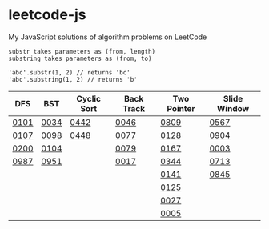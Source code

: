 # leetcode-js
My JavaScript solutions of algorithm problems on LeetCode

```
substr takes parameters as (from, length)
substring takes parameters as (from, to)

'abc'.substr(1, 2) // returns 'bc'
'abc'.substring(1, 2) // returns 'b'
```

|DFS|BST|Cyclic Sort|Back Track|Two Pointer|Slide Window|
|---|---|---|---|---|---|
|[0101](https://github.com/tony40508/leetcode-js/blob/master/0101_symmetricTree/index.js)|[0034](https://github.com/tony40508/leetcode-js/blob/master/0034_FindFirstAndLastPositionOfElementInSortedArray/index.js)|[0442](https://github.com/tony40508/leetcode-js/blob/9f469316f64a4fdf75c530154aeb7dfd134a21c2/0442_FindAllDuplicatesInAnArray/index.js)|[0046](https://github.com/tony40508/leetcode-js/blob/master/0046_Permutations/index.js)|[0809](https://github.com/tony40508/leetcode-js/blob/master/0809_Expressive_Words/index.js)|[0567](https://github.com/tony40508/leetcode-js/blob/master/0567_PermutationInString/index.js)|
|[0107](https://github.com/tony40508/leetcode-js/blob/master/0107_levelOrderBottomTree/index.js)|[0098](https://github.com/tony40508/leetcode-js/blob/master/0098_ValidateBinarySearchTree/index.js)|[0448](https://github.com/tony40508/leetcode-js/blob/9f469316f64a4fdf75c530154aeb7dfd134a21c2/0448_FindAllNumbersDisappearedInAnArray/index.js)|[0077](https://github.com/tony40508/leetcode-js/blob/master/0077_Combinations/index.js)|[0128](https://github.com/tony40508/leetcode-js/blob/2a728e19d89bc8c6433d97598e3bf52afbfc7eca/0128_LongestConsecutiveSequence/index.js)|[0904](https://github.com/tony40508/leetcode-js/blob/master/0904_FruitIntoBaskets/index.js)
|[0200](https://github.com/tony40508/leetcode-js/blob/master/0200_NumberOfIslands/index.js)|[0104](https://github.com/tony40508/leetcode-js/blob/master/0104_maxDepthOfBinaryTree/index.js)|   |[0079](https://github.com/tony40508/leetcode-js/blob/master/0079_WordSearch/index.js)|[0167](https://github.com/tony40508/leetcode-js/blob/master/0167_TwoSumII-InputArrayIsSorted/index.js)|[0003](https://github.com/tony40508/leetcode-js/blob/master/0003_LongestSubstringWithoutRepeatingCharacters/index.js)
|[0987](https://github.com/tony40508/leetcode-js/blob/master/0987_VerticalOrderTraversalOfABinaryTree/index.js)|[0951](https://github.com/tony40508/leetcode-js/blob/master/0951_FlipEquivalentBinaryTrees/index.js)|   |[0017](https://github.com/tony40508/leetcode-js/blob/master/0017_LetterCombinationsOfAPhoneNumber/index.js)|[0344](https://github.com/tony40508/leetcode-js/blob/master/0344_ReverseString/index.js)|[0713](https://github.com/tony40508/leetcode-js/blob/master/0713_SubarrayProductLessThanK/index.js)|   |   |   |
|   |   |   |   |[0141](https://github.com/tony40508/leetcode-js/blob/master/0141_LinkedListCycle/index.js)|[0845](https://github.com/tony40508/leetcode-js/blob/master/0845_LongestMountainInArray/index.js)
|   |   |   |   |[0125](https://github.com/tony40508/leetcode-js/blob/master/0125_isPalindrome/index.js)|
|   |   |   |   |[0027](https://github.com/tony40508/leetcode-js/blob/master/0027_RemoveElement/index.js)|
|   |   |   |   |[0005](https://github.com/tony40508/leetcode-js/blob/master/0005_LongestPalindromicSubstring/index.js)|
